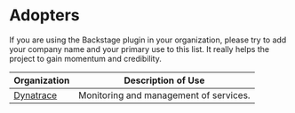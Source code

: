 # Adopters

If you are using the Backstage plugin in your organization, please try to add
your company name and your primary use to this list. It really helps the project
to gain momentum and credibility.

| Organization                            | Description of Use                     |
| --------------------------------------- | -------------------------------------- |
| [Dynatrace](https://www.dynatrace.com/) | Monitoring and management of services. |
